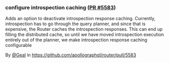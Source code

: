 ### configure introspection caching ([PR #5583](https://github.com/apollographql/router/pull/5583))

Adds an option to deactivate introspection response caching.
Currently, introspection has to go through the query planner, and since that is expensive, the Router caches the introspection responses. This can end up filling the distributed cache, so until we have moved introspection execution entirely out of the planner, we make introspection response caching configurable

By [@Geal](https://github.com/Geal) in https://github.com/apollographql/router/pull/5583